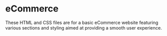 # eCommerce
These HTML and CSS files are for a basic eCommerce website featuring various sections and styling aimed at providing a smooth user experience.
